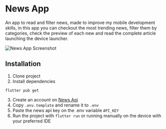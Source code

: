 # News App

An app to read and filter news, made to improve my mobile development skills, in this app you can checkout the most trending news, filter them by categories, check the preview of each new and read the complete article launching the device launcher.

![News App Screenshot](https://user-images.githubusercontent.com/88170325/213927178-a0d0e4a7-000d-47f0-b8ed-e1c5743d7a2e.jpg)

## Installation

1. Clone project
2. Install dependencies
```
flutter pub get
```
3. Create an account on [News Api](https://newsapi.org/)
4. Copy ```.env.template``` and rename it to ```.env```
5. Paste the news api key on the .env variable ```API_KEY```
6. Run the project with ```flutter run``` or running manually on the device with your preferred IDE

<!-- ## Api

### [News Api](https://newsapi.org/)

The api to get the current news

## Packages installed

### Provider

Is our state manager

### http

To make http requests

### flutter_dotenv

To use environment variables

### intl
To format Date Class

### transparent_image
To use circular progress indicator when an image is loading -->